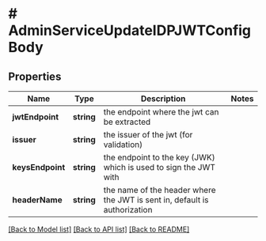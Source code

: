 # # AdminServiceUpdateIDPJWTConfigBody

## Properties

Name | Type | Description | Notes
------------ | ------------- | ------------- | -------------
**jwtEndpoint** | **string** | the endpoint where the jwt can be extracted |
**issuer** | **string** | the issuer of the jwt (for validation) |
**keysEndpoint** | **string** | the endpoint to the key (JWK) which is used to sign the JWT with |
**headerName** | **string** | the name of the header where the JWT is sent in, default is authorization |

[[Back to Model list]](../../README.md#models) [[Back to API list]](../../README.md#endpoints) [[Back to README]](../../README.md)
